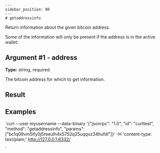 
    ---
    sidebar_position: 90
    ---
    # getaddressinfo

Return information about the given bitcoin address.

Some of the information will only be present if the address is in the active wallet.

## Argument #1 - address

**Type:** string, required

The bitcoin address for which to get information.

## Result

## Examples

`curl --user myusername --data-binary '{"jsonrpc": "1.0", "id": "curltest", "method": "getaddressinfo", "params": ["bc1q09vm5lfy0j5reeulh4x5752q25uqqvz34hufdl"]}' -H 'content-type: text/plain;' http://127.0.0.1:8332/

`